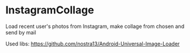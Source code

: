 InstagramCollage
================

Load recent user's photos from Instagram, make collage from chosen and send by mail

Used libs:
https://github.com/nostra13/Android-Universal-Image-Loader
